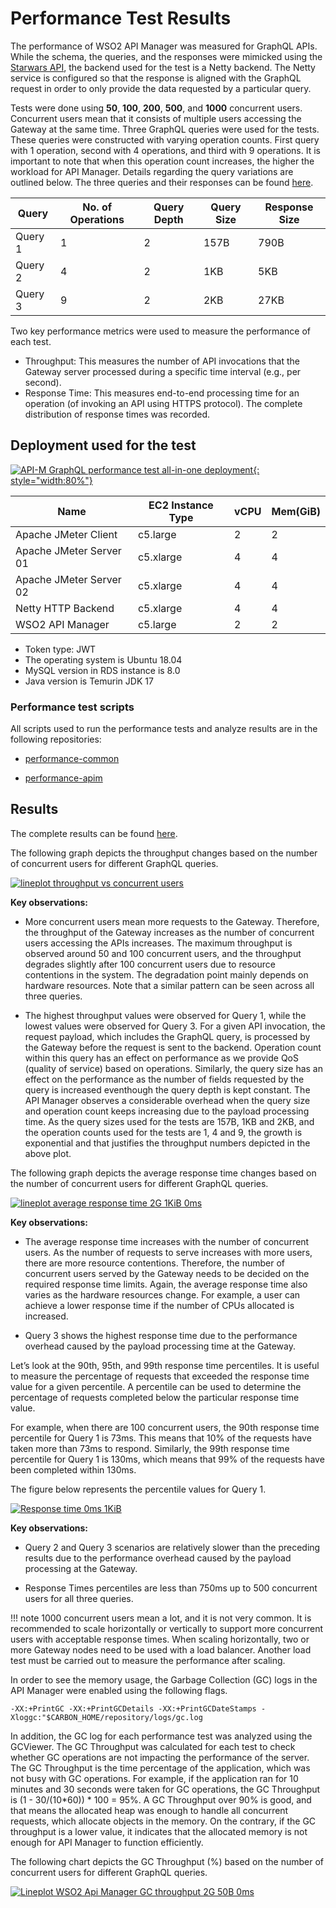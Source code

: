 # Performance Test Results

The performance of WSO2 API Manager was measured for GraphQL APIs. While the schema, the queries, and the responses were mimicked using the [Starwars API](https://github.com/wso2/samples-apim/tree/master/graphql-backend), the backend used for the test is a Netty backend. The Netty service is configured so that the response is aligned with the GraphQL request in order to only provide the data requested by a particular query.

Tests were done using **50**, **100**, **200**, **500**, and **1000** concurrent users. Concurrent users mean that it consists of multiple users accessing the Gateway at the same time. Three GraphQL queries were used for the tests. These queries were constructed with varying operation counts. First query with 1 operation, second with 4 operations, and third with 9 operations. It is important to note that when this operation count increases, the higher the workload for API Manager. Details regarding the query variations are outlined below. The three queries and their responses can be found [here](https://github.com/wso2/performance-apim/tree/master-graphql/resources).

<table>
<thead>
  <tr>
    <th><b>Query</b></th>
    <th><b>No. of Operations</b></th>
    <th><b>Query Depth</b></th>
    <th><b>Query Size</b></th>
    <th><b>Response Size</b></th>
  </tr>
</thead>
<tbody>
  <tr>
    <td>Query 1</td>
    <td>1</td>
    <td>2</td>
    <td>157B</td>
    <td>790B</td>
  </tr>
  <tr>
    <td>Query 2</td>
    <td>4</td>
    <td>2</td>
    <td>1KB</td>
    <td>5KB</td>
  </tr>
  <tr>
    <td>Query 3</td>
    <td>9</td>
    <td>2</td>
    <td>2KB</td>
    <td>27KB</td>
  </tr>
</tbody>
</table>

Two key performance metrics were used to measure the performance of each test. 

- Throughput: This measures the number of API invocations that the Gateway server processed during a specific time interval (e.g., per second). 
- Response Time: This measures end-to-end processing time for an operation (of invoking an API using HTTPS protocol). The complete distribution of response times was recorded.

## Deployment used for the test

[![API-M GraphQL performance test all-in-one deployment]({{base_path}}/assets/img/setup-and-install/performance-test-results/graphql/apim_performance_test_all_in_one_deployment_graphql.png){: style="width:80%"}]({{base_path}}/assets/img/setup-and-install/performance-test-results/graphql/apim_performance_test_all_in_one_deployment_graphql.png)

<table>
<thead>
  <tr>
    <th>Name</th>
    <th>EC2 Instance Type</th>
    <th>vCPU</th>
    <th>Mem(GiB)</th>
  </tr>
</thead>
<tbody>
  <tr>
    <td>Apache JMeter Client</td>
    <td>c5.large</td>
    <td>2</td>
    <td>2</td>
  </tr>
  <tr>
    <td>Apache JMeter Server 01</td>
    <td>c5.xlarge</td>
    <td>4</td>
    <td>4</td>
  </tr>
  <tr>
    <td>Apache JMeter Server 02</td>
    <td>c5.xlarge</td>
    <td>4</td>
    <td>4</td>
  </tr>
  <tr>
    <td>Netty HTTP Backend</td>
    <td>c5.xlarge</td>
    <td>4</td>
    <td>4</td>
  </tr>
  <tr>
    <td>WSO2 API Manager</td>
    <td>c5.large</td>
    <td>2</td>
    <td>2</td>
  </tr>
</tbody>
</table>

- Token type: JWT
- The operating system is Ubuntu 18.04
- MySQL version in RDS instance is 8.0
- Java version is Temurin JDK 17

### Performance test scripts

All scripts used to run the performance tests and analyze results are in the following repositories:

- [performance-common](https://github.com/ashera96/performance-common)

- [performance-apim](https://github.com/ashera96/performance-apim)

## Results

The complete results can be found [here](https://github.com/wso2/performance-apim/blob/performance-test-470-2024-10-24_05-16-34/performance/benchmarks/summary.csv).

The following graph depicts the throughput changes based on the number of concurrent users for different GraphQL queries.

[![lineplot throughput vs concurrent users]({{base_path}}/assets/img/setup-and-install/performance-test-results/graphql/thrpt_0ms.png)]({{base_path}}/assets/img/setup-and-install/performance-test-results/graphql/thrpt_0ms.png)

**Key observations:**

- More concurrent users mean more requests to the Gateway. Therefore, the throughput of the Gateway increases as the number of concurrent users accessing the APIs increases. The maximum throughput is observed around 50 and 100 concurrent users, and the throughput degrades slightly after 100 concurrent users due to resource contentions in the system. The degradation point mainly depends on hardware resources. Note that a similar pattern can be seen across all three queries.

- The highest throughput values were observed for Query 1, while the lowest values were observed for Query 3. For a given API invocation, the request payload, which includes the GraphQL query, is processed by the Gateway before the request is sent to the backend. Operation count within this query has an effect on performance as we provide QoS (quality of service) based on operations. Similarly, the query size has an effect on the performance as the number of fields requested by the query is increased eventhough the query depth is kept constant. The API Manager observes a considerable overhead when the query size and operation count keeps increasing due to the payload processing time. As the query sizes used for the tests are 157B, 1KB and 2KB, and the operation counts used for the tests are 1, 4 and 9, the growth is exponential and that justifies the throughput numbers depicted in the above plot.


The following graph depicts the average response time changes based on the number of concurrent users for different GraphQL queries.

[![lineplot average response time 2G 1KiB 0ms]({{base_path}}/assets/img/setup-and-install/performance-test-results/graphql/avgt_0ms.png)]({{base_path}}/assets/img/setup-and-install/performance-test-results/graphql/avgt_0ms.png)

**Key observations:**

- The average response time increases with the number of concurrent users. As the number of requests to serve increases with more users, there are more resource contentions. Therefore, the number of concurrent users served by the Gateway needs to be decided on the required response time limits. Again, the average response time also varies as the hardware resources change. For example, a user can achieve a lower response time if the number of CPUs allocated is increased.

- Query 3 shows the highest response time due to the performance overhead caused by the payload processing time at the Gateway.


Let’s look at the 90th, 95th, and 99th response time percentiles. It is useful to measure the percentage of requests that exceeded the response time value for a given percentile. A percentile can be used to determine the percentage of requests completed below the particular response time value.

For example, when there are 100 concurrent users, the 90th response time percentile for Query 1 is 73ms. This means that 10% of the requests have taken more than 73ms to respond. Similarly, the 99th response time percentile for Query 1 is 130ms, which means that 99% of the requests have been completed within 130ms.

The figure below represents the percentile values for Query 1.

[![Response time 0ms 1KiB]({{base_path}}/assets/img/setup-and-install/performance-test-results/graphql/response-time-summary-query1-0ms.png)]({{base_path}}/assets/img/setup-and-install/performance-test-results/graphql/response-time-summary-query1-0ms.png)

**Key observations:**

- Query 2 and Query 3 scenarios are relatively slower than the preceding results due to the performance overhead caused by the payload processing at the Gateway.

- Response Times percentiles are less than 750ms up to 500 concurrent users for all three queries.

!!! note
    1000 concurrent users mean a lot, and it is not very common. It is recommended to scale horizontally or vertically to support more concurrent users with acceptable response times. When scaling horizontally, two or more Gateway nodes need to be used with a load balancer. Another load test must be carried out to measure the performance after scaling.

In order to see the memory usage, the Garbage Collection (GC) logs in the API Manager were enabled using the following flags.

```
-XX:+PrintGC -XX:+PrintGCDetails -XX:+PrintGCDateStamps -Xloggc:"$CARBON_HOME/repository/logs/gc.log
```

In addition, the GC log for each performance test was analyzed using the GCViewer.
The GC Throughput was calculated for each test to check whether GC operations are not impacting the performance of the server. The GC Throughput is the time percentage of the application, which was not busy with GC operations. For example, if the application ran for 10 minutes and 30 seconds were taken for GC operations, the GC Throughput is (1 - 30/(10*60)) * 100 = 95%. A GC Throughput over 90% is good, and that means the allocated heap was enough to handle all concurrent requests, which allocate objects in the memory. On the contrary, if the GC throughput is a lower value, it indicates that the allocated memory is not enough for API Manager to function efficiently.

The following chart depicts the GC Throughput (%) based on the number of concurrent users for different GraphQL queries.

[![Lineplot WSO2 Api Manager GC throughput 2G 50B 0ms]({{base_path}}/assets/img/setup-and-install/performance-test-results/graphql/gc_0ms.png)]({{base_path}}/assets/img/setup-and-install/performance-test-results/graphql/gc_0ms.png)

